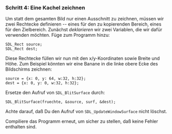 ### Schritt 4: Eine Kachel zeichnen

Um statt dem gesamten Bild nur einen Ausschnitt zu zeichnen, müssen wir zwei Rechtecke definieren -- eines für den zu kopierenden Bereich, eines für den Zielbereich. Zunächst *deklarieren* wir zwei Variablen, die wir dafür verwenden möchten. Füge zum Programm hinzu:

    SDL_Rect source;
    SDL_Rect dest;

Diese Rechtecke füllen wir nun mit den x/y-Koordinaten sowie Breite und Höhe. Zum Beispiel könnten wir eine Banane in die linke obere Ecke des Bildschirms zeichnen:

    source = {x: 0, y: 64, w:32, h:32};
    dest = {x: 0, y: 0, w:32, h:32};

Ersetze den Aufruf von `SDL_BlitSurface` durch:

    SDL_BlitSurface(fruechte, &source, surf, &dest);

Achte darauf, daß Du den Aufruf von `SDL_UpdateWindowSurface` nicht löschst.

Compiliere das Programm erneut, um sicher zu stellen, daß keine Fehler enthalten sind. 

